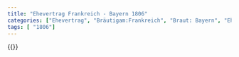 ```yaml
---
title: "Ehevertrag Frankreich - Bayern 1806"
categories: ["Ehevertrag", "Bräutigam:Frankreich", "Braut: Bayern", "Eheschließung vollzogen?:Ja", "verschiedenkonfessionelle Ehe?:Nein", "Dynastie Bräutigam:Bonaparte", "Akteur Bräutigam:Bonaparte", "Akteur Braut:Wittelsbach (Bayern)", "Textbezug?:ja", "Ständisch?:nein", "Ratifikation?:nein", "Sonstiges?:ja", "Bräutigam:Frankreich", "Braut: Bayern"]
tags: [ "1806"]
---
```

<!--more-->
{{<v2>}}